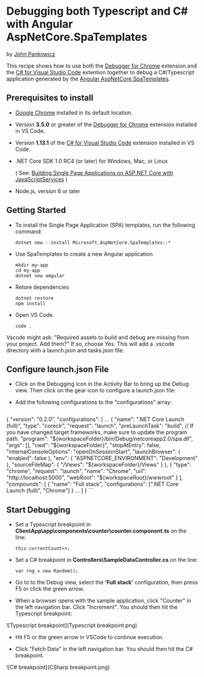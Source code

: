 # Debugging both Typescript and C# with Angular AspNetCore.SpaTemplates

by [John Pankowicz](https://github.com/johnpankowicz)

This recipe shows how to use both the [Debugger for Chrome](https://github.com/Microsoft/vscode-chrome-debug) extension and the [C# for Visual Studio Code](https://github.com/OmniSharp/omnisharp-vscode) extention together to debug a C#/Typescript application generated by the [Angular AspNetCore.SpaTemplates](https://www.nuget.org/packages/Microsoft.AspNetCore.SpaTemplates/).

## Prerequisites to install

- [Google Chrome](https://www.google.com/chrome) installed in its default location.

- Version **3.5.0** or greater of the [Debugger for Chrome](https://marketplace.visualstudio.com/items?itemName=msjsdiag.debugger-for-chrome) extension installed in VS Code.

- Version **1.13.1** of the [C# for Visual Studio Code](https://marketplace.visualstudio.com/items?itemName=ms-vscode.csharp) extension installed in VS Code.

- .NET Core SDK 1.0 RC4 (or later) for Windows, Mac, or Linux

  ( See: [Building Single Page Applications on ASP.NET Core with JavaScriptServices](https://blogs.msdn.microsoft.com/webdev/2017/02/14/building-single-page-applications-on-asp-net-core-with-javascriptservices/) )
  
- Node.js, version 6 or later

## Getting Started

- To install the Single Page Application (SPA) templates, run the following command:

    ```
    dotnet new --install Microsoft.AspNetCore.SpaTemplates::*
    ```

- Use SpaTemplates to create a new Angular application.

    ```
    mkdir my-app
    cd my-app
    dotnet new amgular
    ```

- Retore dependencies

    ```
    dotnet restore
    npm install
    ```

- Open VS Code.

    ```
    code .
    ```

Vscode might ask: "Required assets to build and debug are missing from your project. Add them?"
If so, choose Yes. This will add a .vscode directory with a launch.json and tasks.json file. 

## Configure launch.json File

- Click on the Debugging icon in the Activity Bar to bring up the Debug view.
Then click on the gear icon to configure a launch.json file:

- Add the following configurations to the "configurations" array:

  ```json
{
   "version": "0.2.0",
   "configurations": [
        ...
        {
            "name": ".NET Core Launch (full)",
            "type": "coreclr",
            "request": "launch",
            "preLaunchTask": "build",
            // If you have changed target frameworks, make sure to update the program path.
            "program": "${workspaceFolder}/bin/Debug/netcoreapp2.0/spa.dll",
            "args": [],
            "cwd": "${workspaceFolder}",
            "stopAtEntry": false,
            "internalConsoleOptions": "openOnSessionStart",
            "launchBrowser": {
                "enabled": false
            },
            "env": {
                "ASPNETCORE_ENVIRONMENT": "Development"
            },
            "sourceFileMap": {
                "/Views": "${workspaceFolder}/Views"
            }
        },
        {
            "type": "chrome",
            "request": "launch",
            "name": "Chrome",
            "url": "http://localhost:5000",
            "webRoot": "${workspaceRoot}/wwwroot"
        }
    ],
    "compounds": [
        {
            "name": "Full stack",
            "configurations": [".NET Core Launch (full)", "Chrome"]
        }
        ...
    ]
}  ```

  ## Start Debugging

- Set a Typescript breakpoint in **ClientApp\app\components\counter\counter.component.ts** on the line:

    ```
    this.currentCount++;
    ```

- Set a C# breakpoint in **Controllers\SampleDataController.cs** on the line:

    ```
    var rng = new Random();
    ```

- Go to to the Debug view, select the **'Full stack'** configuration, then press F5 or click the green arrow.

- When a browser opens with the sample application, click "Counter" in the left navigation bar.
Click "Increment".  You should then hit the Typescript breakpoint:

![Typescript breakpoint](Typescript breakpoint.png)

- Hit F5 or the green arrow in VSCode to continue execution.

- Click "Fetch Data" in the left navigation bar. You should then hit the C# breakpoint.

![C# breakpoint](CSharp breakpoint.png)

